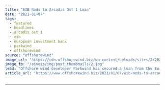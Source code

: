 ```yaml
---
title: "EIB Nods to Arcadis Ost 1 Loan"
date: "2021-01-07"
tags: 
  - featured
  - headlines
  - arcadis ost 1
  - eib
  - european investment bank
  - parkwind
  - offshorewind
source: "offshorewind"
image_url: "https://cdn.offshorewind.biz/wp-content/uploads/sites/2/2021/01/07093004/EIB-Nods-to-Arcadis-Ost-I-Loan.jpg"
image_fp: "/assets/img/post_thumbnails/2.jpg"
lead: "Offshore wind developer Parkwind has secured a loan from the European Investment Bank (EIB)"
article_url: "https://www.offshorewind.biz/2021/01/07/eib-nods-to-arcadis-ost-1-loan/"
---
```


---
